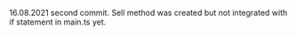 16.08.2021 second commit. Sell method was created but not integrated with if statement in main.ts yet.
